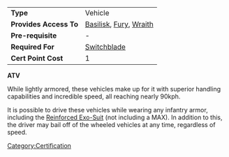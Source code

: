 |                        |                                                                                                |
| ---------------------- | ---------------------------------------------------------------------------------------------- |
| **Type**               | Vehicle                                                                                        |
| **Provides Access To** | [Basilisk](Basilisk.md "wikilink"), [Fury](Fury.md "wikilink"), [Wraith](Wraith.md "wikilink") |
| **Pre-requisite**      | \-                                                                                             |
| **Required For**       | [Switchblade](Switchblade.md "wikilink")                                                       |
| **Cert Point Cost**    | 1                                                                                              |

**ATV**

While lightly armored, these vehicles make up for it with superior
handling capabilities and incredible speed, all reaching nearly 90kph.

It is possible to drive these vehicles while wearing any infantry armor,
including the [Reinforced Exo-Suit](Reinforced_Exo.$1.md "wikilink") (not
including a MAX). In addition to this, the driver may bail off of the
wheeled vehicles at any time, regardless of speed.

[Category:Certification](Category:Certification.md "wikilink")
